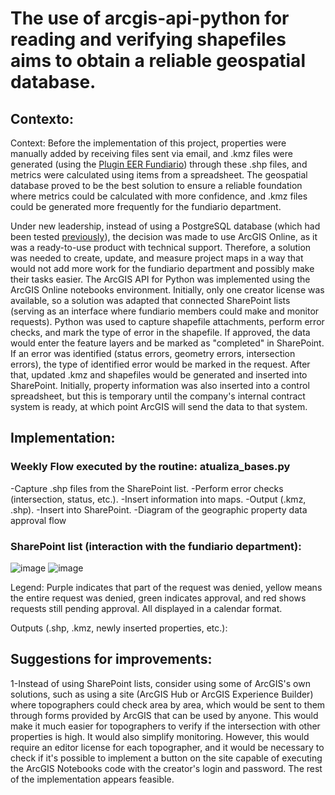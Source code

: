 # The use of arcgis-api-python for reading and verifying shapefiles aims to obtain a reliable geospatial database.
## Contexto:
  Context:
Before the implementation of this project, properties were manually added by receiving files sent via email, and .kmz files were generated (using the [Plugin EER Fundiario](https://github.com/alex-cyberpunk/Plugins-QGIS/tree/Plugin_EER_fundiario/Plugin_EER_fundiario )) through these .shp files, and metrics were calculated using items from a spreadsheet. The geospatial database proved to be the best solution to ensure a reliable foundation where metrics could be calculated with more confidence, and .kmz files could be generated more frequently for the fundiario department.

Under new leadership, instead of using a PostgreSQL database (which had been tested [previously](https://github.com/alex-cyberpunk/Postgresql)), the decision was made to use ArcGIS Online, as it was a ready-to-use product with technical support. Therefore, a solution was needed to create, update, and measure project maps in a way that would not add more work for the fundiario department and possibly make their tasks easier. The ArcGIS API for Python was implemented using the ArcGIS Online notebooks environment. Initially, only one creator license was available, so a solution was adapted that connected SharePoint lists (serving as an interface where fundiario members could make and monitor requests). Python was used to capture shapefile attachments, perform error checks, and mark the type of error in the shapefile. If approved, the data would enter the feature layers and be marked as "completed" in SharePoint. If an error was identified (status errors, geometry errors, intersection errors), the type of identified error would be marked in the request. After that, updated .kmz and shapefiles would be generated and inserted into SharePoint. Initially, property information was also inserted into a control spreadsheet, but this is temporary until the company's internal contract system is ready, at which point ArcGIS will send the data to that system.

## Implementation: 


### Weekly Flow executed by the routine: atualiza_bases.py

-Capture .shp files from the SharePoint list.
-Perform error checks (intersection, status, etc.).
-Insert information into maps.
-Output (.kmz, .shp).
-Insert into SharePoint.
-Diagram of the geographic property data approval flow

### SharePoint list (interaction with the fundiario department):

![image](https://github.com/alex-cyberpunk/arcgis-api-python/assets/80361639/77a80e98-93a4-4183-93a5-a8b2383472f2)
![image](https://github.com/alex-cyberpunk/arcgis-api-python/assets/80361639/8125d4c3-5599-4c74-a957-fa7286715158)

Legend: Purple indicates that part of the request was denied, yellow means the entire request was denied, green indicates approval, and red shows requests still pending approval. All displayed in a calendar format.

Outputs (.shp, .kmz, newly inserted properties, etc.):


## Suggestions for improvements:

1-Instead of using SharePoint lists, consider using some of ArcGIS's own solutions, such as using a site (ArcGIS Hub or ArcGIS Experience Builder) where topographers could check area by area, which would be sent to them through forms provided by ArcGIS that can be used by anyone. This would make it much easier for topographers to verify if the intersection with other properties is high. It would also simplify monitoring. However, this would require an editor license for each topographer, and it would be necessary to check if it's possible to implement a button on the site capable of executing the ArcGIS Notebooks code with the creator's login and password. The rest of the implementation appears feasible.

